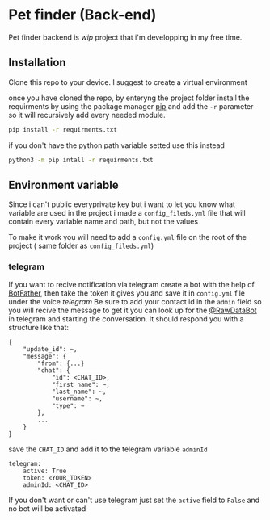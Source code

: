 # Pet finder (Back-end)
Pet finder backend is *wip* project that i'm developping in my free time.

## Installation 
Clone this repo to your device.
I suggest to create a virtual environment 

once you have cloned the repo, by enteryng the project folder install the requirments by using the package manager [pip](https://pip.pypa.io/en/stable/)
and add the ```-r``` parameter so it will recursively add every needed module.

```bash
pip install -r requirments.txt
```
if you don't have the python path variable setted use this instead

```bash
python3 -m pip intall -r requirments.txt
```

## Environment variable

Since i can't public everyprivate key but i want to let you know what variable are used in the project i made a `config_fileds.yml` file that will contain every variable name and path, but not the values

To make it work you will need to add a `config.yml` file on the root of the project ( same folder as `config_fileds.yml`)

### telegram
If you want to recive notification via telegram create a bot with the help of [BotFather](https://web.telegram.org/z/#93372553), then take the token it gives you and save it in `config.yml` file under the voice *telegram*
Be sure to add your contact id in the `admin` field so you will recive the message
to get it you can look up for the [@RawDataBot](https://web.telegram.org/z/#211246197) in telegram and starting the conversation. 
It should respond you with  a structure like that: 
```
{
    "update_id": ~,
    "message": {
        "from": {...}
        "chat": {
            "id": <CHAT_ID>,
            "first_name": ~,
            "last_name": ~,
            "username": ~,
            "type": ~
        },
        ...
    }
}
```
save the `CHAT_ID` and add it to the telegram variable `adminId`

```
telegram: 
    active: True
    token: <YOUR_TOKEN> 
    adminId: <CHAT_ID>
```
If you don't want or can't use telegram just set the `active` field to `False` and no bot will be activated
